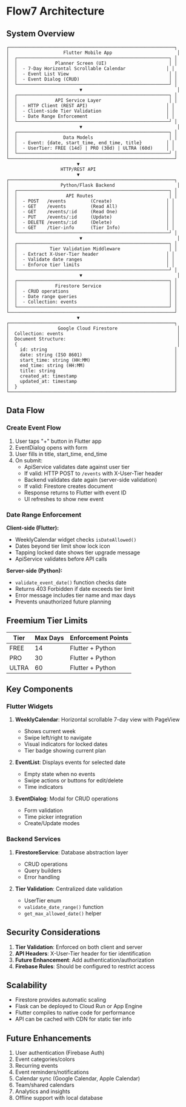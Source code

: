 # Flow7 Architecture

## System Overview

```
┌─────────────────────────────────────────────────────────────┐
│                    Flutter Mobile App                        │
│  ┌────────────────────────────────────────────────────────┐ │
│  │              Planner Screen (UI)                       │ │
│  │  - 7-Day Horizontal Scrollable Calendar               │ │
│  │  - Event List View                                     │ │
│  │  - Event Dialog (CRUD)                                 │ │
│  └────────────────────────────────────────────────────────┘ │
│                          ▼                                   │
│  ┌────────────────────────────────────────────────────────┐ │
│  │              API Service Layer                         │ │
│  │  - HTTP Client (REST API)                             │ │
│  │  - Client-side Tier Validation                        │ │
│  │  - Date Range Enforcement                             │ │
│  └────────────────────────────────────────────────────────┘ │
│                          ▼                                   │
│  ┌────────────────────────────────────────────────────────┐ │
│  │                 Data Models                            │ │
│  │  - Event: {date, start_time, end_time, title}         │ │
│  │  - UserTier: FREE (14d) | PRO (30d) | ULTRA (60d)     │ │
│  └────────────────────────────────────────────────────────┘ │
└─────────────────────────────────────────────────────────────┘
                          ▼
                    HTTP/REST API
                          ▼
┌─────────────────────────────────────────────────────────────┐
│                   Python/Flask Backend                       │
│  ┌────────────────────────────────────────────────────────┐ │
│  │                  API Routes                            │ │
│  │  - POST   /events         (Create)                    │ │
│  │  - GET    /events         (Read All)                  │ │
│  │  - GET    /events/:id     (Read One)                  │ │
│  │  - PUT    /events/:id     (Update)                    │ │
│  │  - DELETE /events/:id     (Delete)                    │ │
│  │  - GET    /tier-info      (Tier Info)                 │ │
│  └────────────────────────────────────────────────────────┘ │
│                          ▼                                   │
│  ┌────────────────────────────────────────────────────────┐ │
│  │            Tier Validation Middleware                  │ │
│  │  - Extract X-User-Tier header                         │ │
│  │  - Validate date ranges                               │ │
│  │  - Enforce tier limits                                │ │
│  └────────────────────────────────────────────────────────┘ │
│                          ▼                                   │
│  ┌────────────────────────────────────────────────────────┐ │
│  │              Firestore Service                         │ │
│  │  - CRUD operations                                     │ │
│  │  - Date range queries                                  │ │
│  │  - Collection: events                                  │ │
│  └────────────────────────────────────────────────────────┘ │
└─────────────────────────────────────────────────────────────┘
                          ▼
┌─────────────────────────────────────────────────────────────┐
│                  Google Cloud Firestore                      │
│  Collection: events                                          │
│  Document Structure:                                         │
│  {                                                           │
│    id: string                                               │
│    date: string (ISO 8601)                                  │
│    start_time: string (HH:MM)                               │
│    end_time: string (HH:MM)                                 │
│    title: string                                            │
│    created_at: timestamp                                    │
│    updated_at: timestamp                                    │
│  }                                                          │
└─────────────────────────────────────────────────────────────┘
```

## Data Flow

### Create Event Flow

1. User taps "+" button in Flutter app
2. EventDialog opens with form
3. User fills in title, start_time, end_time
4. On submit:
   - ApiService validates date against user tier
   - If valid: HTTP POST to `/events` with X-User-Tier header
   - Backend validates date again (server-side validation)
   - If valid: Firestore creates document
   - Response returns to Flutter with event ID
   - UI refreshes to show new event

### Date Range Enforcement

**Client-side (Flutter):**
- WeeklyCalendar widget checks `isDateAllowed()`
- Dates beyond tier limit show lock icon
- Tapping locked date shows tier upgrade message
- ApiService validates before API calls

**Server-side (Python):**
- `validate_event_date()` function checks date
- Returns 403 Forbidden if date exceeds tier limit
- Error message includes tier name and max days
- Prevents unauthorized future planning

## Freemium Tier Limits

| Tier  | Max Days | Enforcement Points |
|-------|----------|-------------------|
| FREE  | 14       | Flutter + Python  |
| PRO   | 30       | Flutter + Python  |
| ULTRA | 60       | Flutter + Python  |

## Key Components

### Flutter Widgets

1. **WeeklyCalendar**: Horizontal scrollable 7-day view with PageView
   - Shows current week
   - Swipe left/right to navigate
   - Visual indicators for locked dates
   - Tier badge showing current plan

2. **EventList**: Displays events for selected date
   - Empty state when no events
   - Swipe actions or buttons for edit/delete
   - Time indicators

3. **EventDialog**: Modal for CRUD operations
   - Form validation
   - Time picker integration
   - Create/Update modes

### Backend Services

1. **FirestoreService**: Database abstraction layer
   - CRUD operations
   - Query builders
   - Error handling

2. **Tier Validation**: Centralized date validation
   - UserTier enum
   - `validate_date_range()` function
   - `get_max_allowed_date()` helper

## Security Considerations

1. **Tier Validation**: Enforced on both client and server
2. **API Headers**: X-User-Tier header for tier identification
3. **Future Enhancement**: Add authentication/authorization
4. **Firebase Rules**: Should be configured to restrict access

## Scalability

- Firestore provides automatic scaling
- Flask can be deployed to Cloud Run or App Engine
- Flutter compiles to native code for performance
- API can be cached with CDN for static tier info

## Future Enhancements

1. User authentication (Firebase Auth)
2. Event categories/colors
3. Recurring events
4. Event reminders/notifications
5. Calendar sync (Google Calendar, Apple Calendar)
6. Team/shared calendars
7. Analytics and insights
8. Offline support with local database
